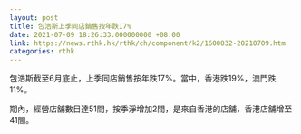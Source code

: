 ```yaml
---
layout: post
title: 包浩斯上季同店銷售按年跌17%
date: 2021-07-09 18:26:33.000000000 +08:00
link: https://news.rthk.hk/rthk/ch/component/k2/1600032-20210709.htm
categories: rthk
---
```


包浩斯截至6月底止，上季同店銷售按年跌17%。當中，香港跌19%，澳門跌11%。

期內，經營店舖數目達51間，按季淨增加2間，是來自香港的店舖，香港店舖增至41間。
